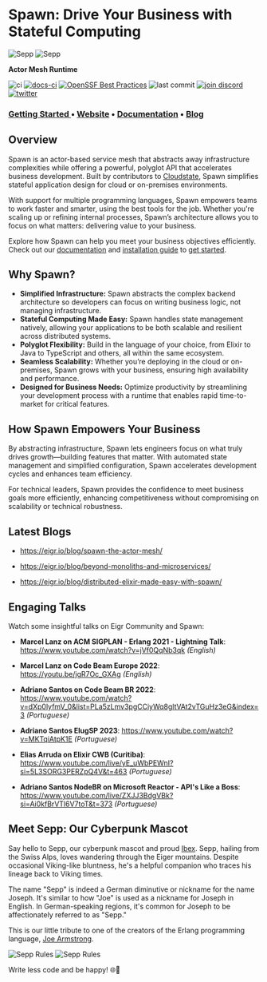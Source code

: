 # Spawn: Drive Your Business with Stateful Computing

<!-- MDOC !-->

![Sepp](docs/images/sepp-elixir-254-400.png#gh-light-mode-only)
![Sepp](docs/images/sepp-elixir-254-400.png#gh-dark-mode-only)

**Actor Mesh Runtime**

![ci](https://github.com/eigr/spawn/actions/workflows/ci.yaml/badge.svg)
[![docs-ci](https://github.com/eigr/spawn/actions/workflows/pages/pages-build-deployment/badge.svg)](https://github.com/eigr/spawn/actions/workflows/pages/pages-build-deployment)
[![OpenSSF Best Practices](https://www.bestpractices.dev/projects/10543/badge)](https://www.bestpractices.dev/projects/10543)
![last commit](https://img.shields.io/github/last-commit/eigr/spawn?style=social)
[![join discord](https://badgen.net/badge/discord/Join%20Eigr%20on%20Discord/discord?icon=discord&label&color=blue)](https://discord.gg/2PcshvfS93)
[![twitter](https://badgen.net/badge/twitter/@eigr_io/blue?label&icon=twitter)](https://twitter.com/eigr_io)

### **[Getting Started ](https://eigr.io/spawn/docs/getting_started.html)** • **[Website](https://eigr.io/spawn)** • **[Documentation](https://eigr.io/spawn/docs/)** • **[Blog](https://eigr.io/blog/)**


## Overview

Spawn is an actor-based service mesh that abstracts away infrastructure complexities while offering a powerful, polyglot API that accelerates business development. Built by contributors to [Cloudstate](https://github.com/cloudstateio/cloudstate), Spawn simplifies stateful application design for cloud or on-premises environments.

With support for multiple programming languages, Spawn empowers teams to work faster and smarter, using the best tools for the job. Whether you're scaling up or refining internal processes, Spawn’s architecture allows you to focus on what matters: delivering value to your business.

Explore how Spawn can help you meet your business objectives efficiently. Check out our [documentation](docs/index.md) and [installation guide](docs/install.md) to [get started](docs/getting_started.md).

## Why Spawn?

- **Simplified Infrastructure:** Spawn abstracts the complex backend architecture so developers can focus on writing business logic, not managing infrastructure.
- **Stateful Computing Made Easy:** Spawn handles state management natively, allowing your applications to be both scalable and resilient across distributed systems.
- **Polyglot Flexibility:** Build in the language of your choice, from Elixir to Java to TypeScript and others, all within the same ecosystem.
- **Seamless Scalability:** Whether you’re deploying in the cloud or on-premises, Spawn grows with your business, ensuring high availability and performance.
- **Designed for Business Needs:** Optimize productivity by streamlining your development process with a runtime that enables rapid time-to-market for critical features.

## How Spawn Empowers Your Business

By abstracting infrastructure, Spawn lets engineers focus on what truly drives growth—building features that matter. With automated state management and simplified configuration, Spawn accelerates development cycles and enhances team efficiency.

For technical leaders, Spawn provides the confidence to meet business goals more efficiently, enhancing competitiveness without compromising on scalability or technical robustness.

## Latest Blogs

* https://eigr.io/blog/spawn-the-actor-mesh/

* https://eigr.io/blog/beyond-monoliths-and-microservices/

* https://eigr.io/blog/distributed-elixir-made-easy-with-spawn/


## Engaging Talks

Watch some insightful talks on Eigr Community and Spawn:

- **Marcel Lanz on ACM SIGPLAN - Erlang 2021 - Lightning Talk**: https://www.youtube.com/watch?v=jVf0QqNb3qk _(English)_
- **Marcel Lanz on Code Beam Europe 2022**: https://youtu.be/jgR7Oc_GXAg _(English)_
- **Adriano Santos on Code Beam BR 2022**: https://www.youtube.com/watch?v=dXp0lyfmV_0&list=PLa5zLmv3pgCCiyWq8gltVAt2vTGuHz3eG&index=3 _(Portuguese)_
- **Adriano Santos ElugSP 2023**: https://www.youtube.com/watch?v=MKTqiAtpK1E _(Portuguese)_
- **Elias Arruda on Elixir CWB (Curitiba)**: https://www.youtube.com/live/yE_uWbPEWnI?si=5L3SORG3PERZpQ4V&t=463 _(Portuguese)_

- **Adriano Santos NodeBR on Microsoft Reactor - API's Like a Boss**: https://www.youtube.com/live/ZXJJ3BdgVBk?si=Ai0kfBrVTl6V7toT&t=373 _(Portuguese)_


## Meet Sepp: Our Cyberpunk Mascot

Say hello to Sepp, our cyberpunk mascot and proud [Ibex](https://alpshiking.swisshikingvacations.com/spotlight-on-the-ibex/). Sepp, hailing from the Swiss Alps, loves wandering through the Eiger mountains. Despite occasional Viking-like bluntness, he's a helpful companion who traces his lineage back to Viking times.

The name "Sepp" is indeed a German diminutive or nickname for the name Joseph. It's similar to how "Joe" is used as a nickname for Joseph in English. In German-speaking regions, it's common for Joseph to be affectionately referred to as "Sepp."

This is our little tribute to one of the creators of the Erlang programming language, [Joe Armstrong](https://en.wikipedia.org/wiki/Joe_Armstrong_(programmer)).

![Sepp Rules](docs/images/sepp-rules-254-400.png#gh-light-mode-only)
![Sepp Rules](docs/images/sepp-rules-254-400.png#gh-dark-mode-only)

Write less code and be happy! 🌐🚀
